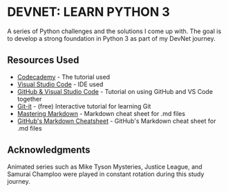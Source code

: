 # DEVNET: LEARN PYTHON 3

A series of Python challenges and the solutions I come up with. The goal is to develop a strong foundation in Python 3 as part of my DevNet journey.

## Resources Used

* <a href="https://www.codecademy.com/learn/learn-python-3" target="_blank">Codecademy</a> - The tutorial used
* <a href="https://code.visualstudio.com/" target="_blank">Visual Studio Code</a> - IDE used
* <a href="https://vscode.github.com/" target="_blank">GitHub & Visual Studio Code</a> - Tutorial on using GitHub and VS Code together
* <a href="https://github.com/jlord/git-it-electron" target="_blank">Git-it</a> - (free) Interactive tutorial for learning Git
* <a href="https://www.educative.io/blog/bash-shell-command-cheat-sheet" target="_blank">Mastering Markdown</a> - Markdown cheat sheet for .md files
* <a href="https://github.com/adam-p/markdown-here/wiki/Markdown-Cheatsheet#emphasis" target="_blank">GitHub's Markdown Cheatsheet</a> - GitHub's Markdown cheat sheet for .md files

## Acknowledgments

Animated series such as Mike Tyson Mysteries, Justice League, and Samurai Champloo were played in constant rotation during this study journey.

